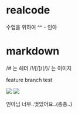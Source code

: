 # realcode
수업을 위하여 ^^ - 인아

# markdown
/# 는 헤더
/!/[/]/(/)/ 는 이미지

feature branch test

![](https://github.com/helloinah/realcode/blob/main/FTlj74uaUAAc2sd.jpeg)
![](FTlj74uaUAAc2sd.jpeg)

인아님 너무..멋있어요..(총총..)
